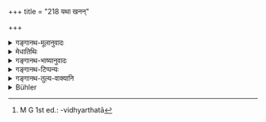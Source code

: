 +++
title = "218 यथा खनन्"

+++

<details><summary>गङ्गानथ-मूलानुवादः</summary>

Just as a man digging with the spade obtains water,—even so one who is eager to serve acquires the learning that is in the Teacher.—(218)
</details>

<details><summary>मेधातिथिः</summary>

सर्वस्य शुश्रूषाविधेः फलम् इदम् । गुर्वाराधनद्वारेण स्वाध्यायविध्यर्थवादः[^५३६] । **यथा** काश्चिन् मनुष्यः **खनित्रेण** कुद्दालादिना भूमिं **खनन्** **वारि** प्राप्नोति, नाक्लेशेन, एवम् अयं **विद्यां गुरुगतां शुश्रूषुः** गुरुसेवापरो **ऽधिगच्छति** ॥ २.२१८ ॥


[^५३६]:
     M G 1st ed.: -vidhyarthatā
</details>

<details><summary>गङ्गानथ-भाष्यानुवादः</summary>

This describes the reward in connection with the entire body of injunctions bearing upon service; and it is commendatory of learning the Veda by means of serving the Teacher.

Just as a certain man digging the earth by a spade, or some such implement, obtains water,—and he does not obtain it without trouble; similarly the pupil who is eager to serve—and attends upon him—acquires the learning that is in the Teacher.—(218)
</details>

<details><summary>गङ्गानथ-टिप्पन्यः</summary>

This verse is quoted in *Vīramitrodaya* (Saṃskāra, p. 525) as laying down the method of acquiring learning;—and in *Smṛticandrikā* (Saṃskāra, p. 139) as describing the results accruing from serving the Teacher.
</details>

<details><summary>गङ्गानथ-तुल्य-वाक्यानि</summary>

*Baudhāyana* (1.2.5).—‘All Vedas enter into him who learns and behaves
thus; just as fire supplied with fuel shines brightly, so shines he who knowing this follows the life of the Religious Student.’

*Vyāsa Smṛti* (1.36, 37).—‘In this manner, living, from day to day, on
alms, the Religious Student should keep his vows; speaking agreeably, avoiding.calumny,-, always accomplishing the needs of his teacher; from beginning to end of his Vedio Study, he should constantly attend upon him; studied in this manner, the Vedic Mantra carries the Brāhmaṇa forward.’

*Āpastamba Dharmasūtra* (1.14.5).—‘Service of the Teacher is the only
means.’

*Nārada* (Vīramitrodaya-Saṃskāra, p. 525).—‘Knowledge is acquired by
service of the Teacher, or by much wealth, or by knowledge (in exchange); there is no fourth means;—the white ants rear up a huge heap by collecting small particles of dust: it is not strength that accomplishes this but only effort; gradually and slowly is learning acquired, gradually and slowly are riches attained, gradually and slowly is the hill ascended, gradually and slowly is the rags-cover made up; and gradually is the journey accomplished.’
</details>

<details><summary>Bühler</summary>

218	As the man who digs with a spade (into the ground) obtains water, even so an obedient (pupil) obtains the knowledge which lies (hidden) in his teacher.
</details>
